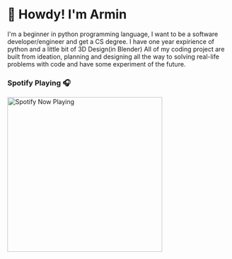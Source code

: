 # 🤠 Howdy! I'm Armin

I'm a beginner in python programming language, I want to be a software developer/engineer and get a CS degree.
I have one year expirience of python and a little bit of 3D Design(in Blender)
All of my coding project are built from ideation, planning and designing all the way to solving real-life problems with code and have some experiment of the future.

### Spotify Playing 🎧

[<img src="https://https://vercel.com/armin-codes/armin-codes/api/spotify-playing" alt="Spotify Now Playing" width="350" />](https://open.spotify.com/user/31jmkvcunwym3wtznkfd5dnlbpxq)
